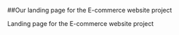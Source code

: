 
##Our landing page for the E-commerce website project

Landing page for the E-commerce website project

